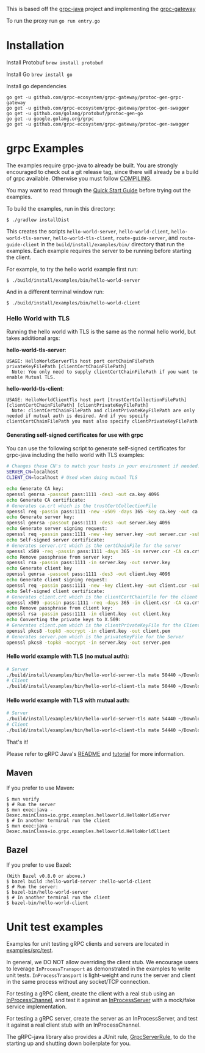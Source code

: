 This is based off the [grpc-java](https://github.com/grpc/grpc-java) project and implementing the [grpc-gateway](https://github.com/grpc-ecosystem/grpc-gateway)

To run the proxy run ```go run entry.go```

# Installation

Install Protobuf
```brew install protobuf```

Install Go
```brew install go```

Install go dependencies
```
go get -u github.com/grpc-ecosystem/grpc-gateway/protoc-gen-grpc-gateway
go get -u github.com/grpc-ecosystem/grpc-gateway/protoc-gen-swagger
go get -u github.com/golang/protobuf/protoc-gen-go
go get -u google.golang.org/grpc
go get -u github.com/grpc-ecosystem/grpc-gateway/protoc-gen-swagger
```


grpc Examples
==============================================

The examples require grpc-java to already be built. You are strongly encouraged
to check out a git release tag, since there will already be a build of grpc
available. Otherwise you must follow [COMPILING](../COMPILING.md).

You may want to read through the
[Quick Start Guide](https://grpc.io/docs/quickstart/java.html)
before trying out the examples.

To build the examples, run in this directory:

```
$ ./gradlew installDist
```

This creates the scripts `hello-world-server`, `hello-world-client`, 
`hello-world-tls-server`, `hello-world-tls-client`,
`route-guide-server`, and `route-guide-client` in the
`build/install/examples/bin/` directory that run the examples. Each
example requires the server to be running before starting the client.

For example, to try the hello world example first run:

```
$ ./build/install/examples/bin/hello-world-server
```

And in a different terminal window run:

```
$ ./build/install/examples/bin/hello-world-client
```

### Hello World with TLS 

Running the hello world with TLS is the same as the normal hello world, but takes additional args:

**hello-world-tls-server**:

```text
USAGE: HelloWorldServerTls host port certChainFilePath privateKeyFilePath [clientCertChainFilePath]
  Note: You only need to supply clientCertChainFilePath if you want to enable Mutual TLS.
```

**hello-world-tls-client**:

```text
USAGE: HelloWorldClientTls host port [trustCertCollectionFilePath] [clientCertChainFilePath] [clientPrivateKeyFilePath]
  Note: clientCertChainFilePath and clientPrivateKeyFilePath are only needed if mutual auth is desired. And if you specify clientCertChainFilePath you must also specify clientPrivateKeyFilePath
```

#### Generating self-signed certificates for use with grpc

You can use the following script to generate self-signed certificates for grpc-java including the hello world with TLS examples:

```bash
# Changes these CN's to match your hosts in your environment if needed.
SERVER_CN=localhost
CLIENT_CN=localhost # Used when doing mutual TLS

echo Generate CA key:
openssl genrsa -passout pass:1111 -des3 -out ca.key 4096
echo Generate CA certificate:
# Generates ca.crt which is the trustCertCollectionFile
openssl req -passin pass:1111 -new -x509 -days 365 -key ca.key -out ca.crt -subj "/CN=${SERVER_CN}"
echo Generate server key:
openssl genrsa -passout pass:1111 -des3 -out server.key 4096
echo Generate server signing request:
openssl req -passin pass:1111 -new -key server.key -out server.csr -subj "/CN=${SERVER_CN}"
echo Self-signed server certificate:
# Generates server.crt which is the certChainFile for the server
openssl x509 -req -passin pass:1111 -days 365 -in server.csr -CA ca.crt -CAkey ca.key -set_serial 01 -out server.crt 
echo Remove passphrase from server key:
openssl rsa -passin pass:1111 -in server.key -out server.key
echo Generate client key
openssl genrsa -passout pass:1111 -des3 -out client.key 4096
echo Generate client signing request:
openssl req -passin pass:1111 -new -key client.key -out client.csr -subj "/CN=${CLIENT_CN}"
echo Self-signed client certificate:
# Generates client.crt which is the clientCertChainFile for the client (need for mutual TLS only)
openssl x509 -passin pass:1111 -req -days 365 -in client.csr -CA ca.crt -CAkey ca.key -set_serial 01 -out client.crt
echo Remove passphrase from client key:
openssl rsa -passin pass:1111 -in client.key -out client.key
echo Converting the private keys to X.509:
# Generates client.pem which is the clientPrivateKeyFile for the Client (needed for mutual TLS only)
openssl pkcs8 -topk8 -nocrypt -in client.key -out client.pem
# Generates server.pem which is the privateKeyFile for the Server
openssl pkcs8 -topk8 -nocrypt -in server.key -out server.pem
```

#### Hello world example with TLS (no mutual auth):

```bash
# Server
./build/install/examples/bin/hello-world-server-tls mate 50440 ~/Downloads/sslcert/server.crt ~/Downloads/sslcert/server.pem
# Client
./build/install/examples/bin/hello-world-client-tls mate 50440 ~/Downloads/sslcert/ca.crt
```

#### Hello world example with TLS with mutual auth:

```bash
# Server
./build/install/examples/bin/hello-world-server-tls mate 54440 ~/Downloads/sslcert/server.crt ~/Downloads/sslcert/server.pem ~/Downloads/sslcert/client.crt
# Client
./build/install/examples/bin/hello-world-client-tls mate 54440 ~/Downloads/sslcert/ca.crt ~/Downloads/sslcert/client.crt ~/Downloads/sslcert/client.pem
```

That's it!

Please refer to gRPC Java's [README](../README.md) and
[tutorial](https://grpc.io/docs/tutorials/basic/java.html) for more
information.

## Maven

If you prefer to use Maven:
```
$ mvn verify
$ # Run the server
$ mvn exec:java -Dexec.mainClass=io.grpc.examples.helloworld.HelloWorldServer
$ # In another terminal run the client
$ mvn exec:java -Dexec.mainClass=io.grpc.examples.helloworld.HelloWorldClient
```

## Bazel

If you prefer to use Bazel:
```
(With Bazel v0.8.0 or above.)
$ bazel build :hello-world-server :hello-world-client
$ # Run the server:
$ bazel-bin/hello-world-server
$ # In another terminal run the client
$ bazel-bin/hello-world-client
```

Unit test examples
==============================================

Examples for unit testing gRPC clients and servers are located in [examples/src/test](src/test).

In general, we DO NOT allow overriding the client stub.
We encourage users to leverage `InProcessTransport` as demonstrated in the examples to
write unit tests. `InProcessTransport` is light-weight and runs the server
and client in the same process without any socket/TCP connection.

For testing a gRPC client, create the client with a real stub
using an
[InProcessChannel](../core/src/main/java/io/grpc/inprocess/InProcessChannelBuilder.java),
and test it against an
[InProcessServer](../core/src/main/java/io/grpc/inprocess/InProcessServerBuilder.java)
with a mock/fake service implementation.

For testing a gRPC server, create the server as an InProcessServer,
and test it against a real client stub with an InProcessChannel.

The gRPC-java library also provides a JUnit rule,
[GrpcServerRule](../testing/src/main/java/io/grpc/testing/GrpcServerRule.java), to do the starting
up and shutting down boilerplate for you.
